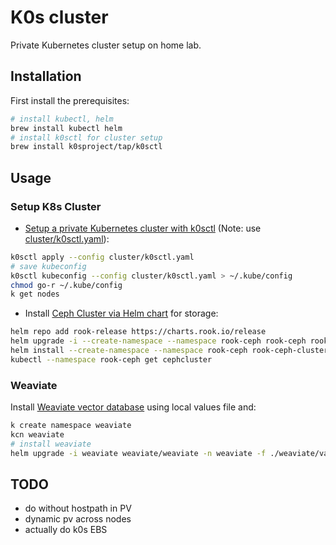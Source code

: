 # K0s cluster

Private Kubernetes cluster setup on home lab.

## Installation

First install the prerequisites:

```bash
# install kubectl, helm
brew install kubectl helm
# install k0sctl for cluster setup
brew install k0sproject/tap/k0sctl
```

## Usage

### Setup K8s Cluster

- [Setup a private Kubernetes cluster with k0sctl](https://kengz.gitbook.io/blog/setting-up-a-private-kubernetes-cluster-with-k0sctl) (Note: use [cluster/k0sctl.yaml](./cluster/k0sctl.yaml)):

```bash
k0sctl apply --config cluster/k0sctl.yaml
# save kubeconfig
k0sctl kubeconfig --config cluster/k0sctl.yaml > ~/.kube/config
chmod go-r ~/.kube/config
k get nodes
```

- Install [Ceph Cluster via Helm chart](https://rook.io/docs/rook/v1.11/Helm-Charts/helm-charts/) for storage:

```bash
helm repo add rook-release https://charts.rook.io/release
helm upgrade -i --create-namespace --namespace rook-ceph rook-ceph rook-release/rook-ceph -f cluster/rook-values.yaml
helm install --create-namespace --namespace rook-ceph rook-ceph-cluster --set operatorNamespace=rook-ceph rook-release/rook-ceph-cluster
kubectl --namespace rook-ceph get cephcluster
```

### Weaviate

Install [Weaviate vector database](https://weaviate.io/developers/weaviate/installation/kubernetes) using local values file and:

```bash
k create namespace weaviate
kcn weaviate
# install weaviate
helm upgrade -i weaviate weaviate/weaviate -n weaviate -f ./weaviate/values.yaml
```

## TODO

- do without hostpath in PV
- dynamic pv across nodes
- actually do k0s EBS
